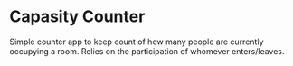 # Capasity Counter

Simple counter app to keep count of how many people are currently occupying a room.
Relies on the participation of whomever enters/leaves.
